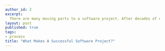 ```yaml
---
author_id: 2
excerpt:
  There are many moving parts to a software project. After decades of experience, here's what we've learned makes a successful project.
layout: post
published: true
tags:
- process
title: "What Makes A Successful Software Project?"
---
```

